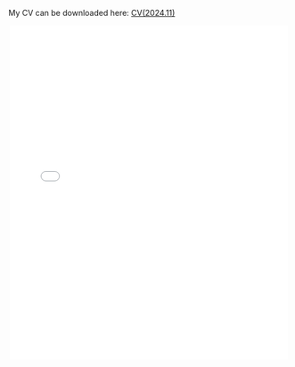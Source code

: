My CV can be downloaded here:  <a href="/assets/CV.pdf">CV(2024.11)</a>
<center><embed src="/assets/CV.pdf" width="500" height="600"></center>
 
